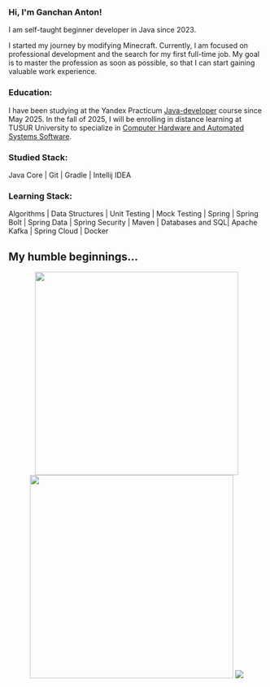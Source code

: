 ### Hi, I'm Ganchan Anton!

I am self-taught beginner developer in Java since 2023.

I started my journey by modifying Minecraft. Currently, I am focused on professional development and the search for my first full-time job. My goal is to master the profession as soon as possible, so that I can start gaining valuable work experience.

### Education:
I have been studying at the Yandex Practicum [Java-developer](https://practicum.yandex.ru/java-developer-plus/) course since May 2025. 
In the fall of 2025, I will be enrolling in distance learning at TUSUR University to specialize in [Computer Hardware and Automated Systems Software](https://fdo.tusur.ru/directions/informatika-i-vycislitelnaia-texnika-programmnoe-obespecenie-sredstv-vycislitelnoi-texniki-i-avtomatizirovannyx-sistem).

### Studied Stack: 
Java Core | Git | Gradle | Intellij IDEA

### Learning Stack: 
Algorithms | Data Structures | Unit Testing | Mock Testing | Spring | Spring Bolt | Spring Data | Spring Security | Maven | Databases and SQL| Apache Kafka | Spring Cloud | Docker

## My humble beginnings...
<div align="center">
  <img src="https://github-readme-streak-stats.herokuapp.com/?user=SoulxluoS&theme=dark" width="400" />
  <a href="https://leetcode.com/Soul_luoS/"><img src="https://leetcard.jacoblin.cool/Soul_luoS?theme=dark" width="400" /></a>
  <a href="https://www.codewars.com/users/YoungSoulluoS"><img src="https://www.codewars.com/users/YoungSoulluoS/badges/large" /></a>
</div>
